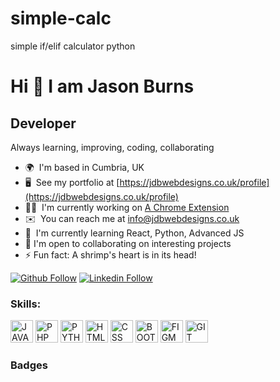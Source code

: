 # simple-calc
simple if/elif calculator  python
# Hi 👋 I am Jason Burns
## Developer
Always learning, improving, coding, collaborating 

* 🌍  I'm based in Cumbria, UK
* 🖥️  See my portfolio at [https://jdbwebdesigns.co.uk/profile](https://jdbwebdesigns.co.uk/profile)
* 👨‍💻  I'm currently working on [A Chrome Extension](https://scrimba.com/scrim/co165468ea633f3ecf0cba0c1)
* ✉️  You can reach me at [info@jdbwebdesigns.co.uk](mailto:info@jdbwebdesigns.co.uk)
* 🧠  I'm currently learning React, Python, Advanced JS
* 🤝  I'm open to collaborating on interesting projects
* ⚡ Fun fact: A shrimp's heart is in its head!

[![Github Follow](https://img.shields.io/badge/Github-100000?style=flat&logo=github&logoColor=white)](https://github.com/https://github.com/Jasonburns234)
[![Linkedin Follow](https://img.shields.io/badge/Linkedin-0077B5?style=flat&logo=linkedin&logoColor=white)](https://www.linkedin.com/in/https://www.linkedin.com/in/jason-burns-8989931a8/)


<h3 align="left">Skills:</h3>
<p align="left">

<a href="https://www.javascript.com/" target="_blank" rel="noreferrer"><img src="https://cdn.jsdelivr.net/gh/devicons/devicon/icons/javascript/javascript-original.svg" width="36" height="36" alt="JAVASCRIPT" /></a>
<a href="https://www.php.net/" target="_blank" rel="noreferrer"><img src="https://cdn.jsdelivr.net/gh/devicons/devicon/icons/php/php-original.svg" width="36" height="36" alt="PHP" /></a>
<a href="https://www.python.org/" target="_blank" rel="noreferrer"><img src="https://cdn.jsdelivr.net/gh/devicons/devicon/icons/python/python-original.svg" width="36" height="36" alt="PYTHON" /></a>
<a href="https://developer.mozilla.org/en-US/docs/Web/HTML" target="_blank" rel="noreferrer"><img src="https://cdn.jsdelivr.net/gh/devicons/devicon/icons/html5/html5-original.svg" width="36" height="36" alt="HTML" /></a> 
<a href="https://developer.mozilla.org/en-US/docs/Web/CSS" target="_blank" rel="noreferrer"><img src="https://cdn.jsdelivr.net/gh/devicons/devicon/icons/css3/css3-original.svg" width="36" height="36" alt="CSS" /></a> 
<a href="https://getbootstrap.com/" target="_blank" rel="noreferrer"><img src="https://cdn.jsdelivr.net/gh/devicons/devicon/icons/bootstrap/bootstrap-original.svg" width="36" height="36" alt="BOOTSTRAP" /></a> 
<a href="https://www.figma.com/" target="_blank" rel="noreferrer"><img src="https://cdn.jsdelivr.net/gh/devicons/devicon/icons/figma/figma-original.svg" width="36" height="36" alt="FIGMA" /></a>
<a href="https://git-scm.com/" target="_blank" rel="noreferrer"><img src="https://cdn.jsdelivr.net/gh/devicons/devicon/icons/git/git-original.svg" width="36" height="36" alt="GIT" /></a>

</p>


### Badges
